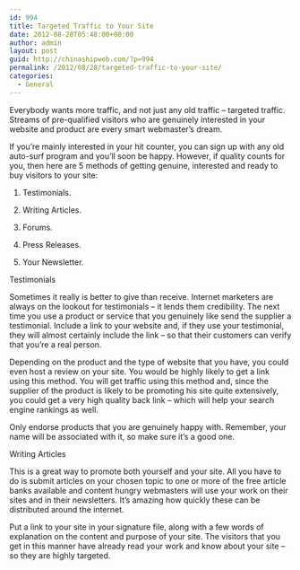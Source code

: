```yaml
---
id: 994
title: Targeted Traffic to Your Site
date: 2012-08-28T05:48:00+00:00
author: admin
layout: post
guid: http://chinashipweb.com/?p=994
permalink: /2012/08/28/targeted-traffic-to-your-site/
categories:
  - General
---
```

Everybody wants more traffic, and not just any old traffic – targeted traffic. Streams of pre-qualified visitors who are genuinely interested in your website and product are every smart webmaster’s dream.

If you’re mainly interested in your hit counter, you can sign up with any old auto-surf program and you’ll soon be happy. However, if quality counts for you, then here are 5 methods of getting genuine, interested and ready to buy visitors to your site:

1. Testimonials.
  
2. Writing Articles.
  
3. Forums.
  
4. Press Releases.
  
5. Your Newsletter.

Testimonials
  
Sometimes it really is better to give than receive. Internet marketers are always on the lookout for testimonials – it lends them credibility. The next time you use a product or service that you genuinely like send the supplier a testimonial. Include a link to your website and, if they use your testimonial, they will almost certainly include the link – so that their customers can verify that you’re a real person.

Depending on the product and the type of website that you have, you could even host a review on your site. You would be highly likely to get a link using this method. You will get traffic using this method and, since the supplier of the product is likely to be promoting his site quite extensively, you could get a very high quality back link &#8211; which will help your search engine rankings as well.

Only endorse products that you are genuinely happy with. Remember, your name will be associated with it, so make sure it’s a good one.

Writing Articles
  
This is a great way to promote both yourself and your site. All you have to do is submit articles on your chosen topic to one or more of the free article banks available and content hungry webmasters will use your work on their sites and in their newsletters. It&#8217;s amazing how quickly these can be distributed around the internet.

Put a link to your site in your signature file, along with a few words of explanation on the content and purpose of your site. The visitors that you get in this manner have already read your work and know about your site – so they are highly targeted.